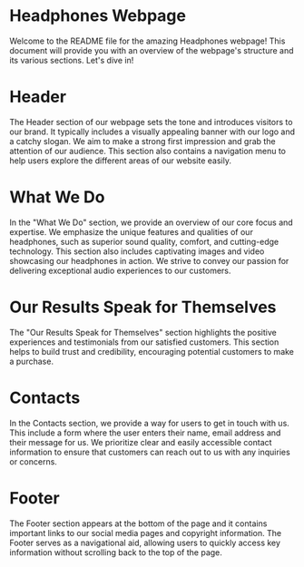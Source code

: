# Headphones Webpage
Welcome to the README file for the amazing Headphones webpage! This document will provide you with an overview of the webpage's structure and its various sections. Let's dive in!
# Header
The Header section of our webpage sets the tone and introduces visitors to our brand. It typically includes a visually appealing banner with our logo and a catchy slogan. We aim to make a strong first impression and grab the attention of our audience. This section also contains a navigation menu to help users explore the different areas of our website easily.
# What We Do
In the "What We Do" section, we provide an overview of our core focus and expertise. We emphasize the unique features and qualities of our headphones, such as superior sound quality, comfort, and cutting-edge technology. This section also includes captivating images and video showcasing our headphones in action. We strive to convey our passion for delivering exceptional audio experiences to our customers.
# Our Results Speak for Themselves
The "Our Results Speak for Themselves" section highlights the positive experiences and testimonials from our satisfied customers. This section helps to build trust and credibility, encouraging potential customers to make a purchase.
# Contacts
In the Contacts section, we provide a way for users to get in touch with us. This include a form where the user enters their name, email address and their message for us. We prioritize clear and easily accessible contact information to ensure that customers can reach out to us with any inquiries or concerns.
# Footer
The Footer section appears at the bottom of the page and it contains important links to our social media pages and copyright information. The Footer serves as a navigational aid, allowing users to quickly access key information without scrolling back to the top of the page.
